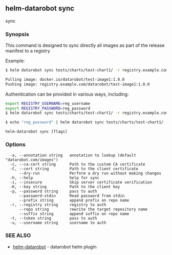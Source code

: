 ## helm-datarobot sync

sync

### Synopsis



This command is designed to sync directly all images as part of the release manifest to a registry

Example:
```sh
$ helm datarobot sync tests/charts/test-chart1/ -r registry.example.com -u reg_username -p reg_password

Pulling image: docker.io/datarobot/test-image1:1.0.0
Pushing image: registry.example.com/datarobot/test-image1:1.0.0
```

Authentication can be provided in various ways, including:

```sh
export REGISTRY_USERNAME=reg_username
export REGISTRY_PASSWORD=reg_password
$ helm datarobot sync tests/charts/test-chart1/ -r registry.example.com
```

```sh
$ echo "reg_password" | helm datarobot sync tests/charts/test-chart1/ -r registry.example.com -u reg_username --password-stdin
```



```
helm-datarobot sync [flags]
```

### Options

```
  -a, --annotation string   annotation to lookup (default "datarobot.com/images")
  -c, --ca-cert string      Path to the custom CA certificate
  -C, --cert string         Path to the client certificate
      --dry-run             Perform a dry run without making changes
  -h, --help                help for sync
  -i, --insecure            Skip server certificate verification
  -K, --key string          Path to the client key
  -p, --password string     pass to auth
      --password-stdin      Read password from stdin
      --prefix string       append prefix on repo name
  -r, --registry string     registry to auth
      --repo string         rewrite the target repository name
      --suffix string       append suffix on repo name
  -t, --token string        pass to auth
  -u, --username string     username to auth
```

### SEE ALSO

* [helm-datarobot](helm-datarobot.md)	 - datarobot helm plugin

